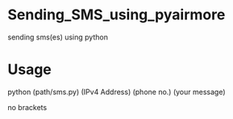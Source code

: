 # Sending_SMS_using_pyairmore
sending sms(es) using python


# Usage

python (path/sms.py) (IPv4 Address) (phone no.) (your message)

no brackets
